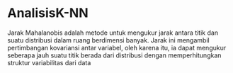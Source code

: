 # AnalisisK-NN
Jarak Mahalanobis adalah metode untuk mengukur jarak antara titik dan suatu distribusi dalam ruang berdimensi banyak. Jarak ini mengambil pertimbangan kovariansi antar variabel, oleh karena itu, ia dapat mengukur seberapa jauh suatu titik berada dari distribusi dengan memperhitungkan struktur variabilitas dari data
